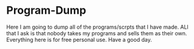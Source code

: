 # Program-Dump
Here I am going to dump all of the programs/scrpts that I have made.
ALl that I ask is that nobody takes my programs and sells them as their own. Everything here is for free personal use.
Have a good day.
